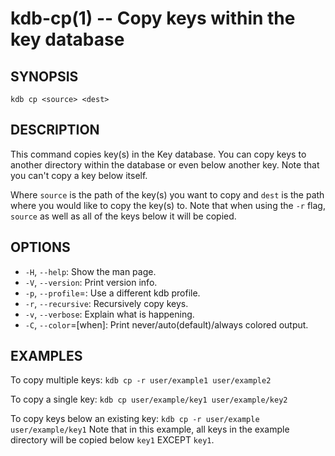 kdb-cp(1) -- Copy keys within the key database
==============================================

## SYNOPSIS

`kdb cp <source> <dest>`


## DESCRIPTION

This command copies key(s) in the Key database.
You can copy keys to another directory within the database or even below another key.
Note that you can't copy a key below itself.

Where `source` is the path of the key(s) you want to copy and `dest` is the path where you would like to copy the key(s) to.
Note that when using the `-r` flag, `source` as well as all of the keys below it will be copied.

## OPTIONS


- `-H`, `--help`:
  Show the man page.
- `-V`, `--version`:
  Print version info.
- `-p`, `--profile`=<profile>:
  Use a different kdb profile.
- `-r`, `--recursive`:
  Recursively copy keys.
- `-v`, `--verbose`:
  Explain what is happening.
- `-C`, `--color`=[when]:
  Print never/auto(default)/always colored output.



## EXAMPLES

To copy multiple keys:
`kdb cp -r user/example1 user/example2`

To copy a single key:
`kdb cp user/example/key1 user/example/key2`

To copy keys below an existing key:
`kdb cp -r user/example user/example/key1`
Note that in this example, all keys in the example directory will be copied below `key1` EXCEPT `key1`.



